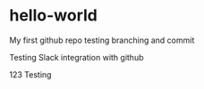 # hello-world
My first github repo
testing branching and commit

Testing Slack integration with github

123 Testing
